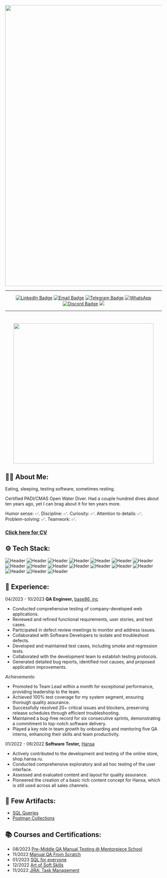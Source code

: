 <div id="header" align="center">
    <img src="https://i.imgur.com/CbFoKjy.png"/ width="900">
</div>
<hr>
<div id="badges" align="center">
  <a href="https://www.linkedin.com/in/khitryi/"><img src="https://img.shields.io/badge/LinkedIn-blue?style=for-the-badge&logo=linkedin&logoColor=white" alt="LinkedIn Badge"/></a>
  <a href="mailto:dima@khitryi.com"><img src="https://img.shields.io/badge/mail-red?style=for-the-badge&logo=gmail&logoColor=white" alt="Email Badge"/></a>
  <a href="https://t.me/dkhitryi"><img src="https://img.shields.io/badge/Telegram-blue?style=for-the-badge&logo=telegram&logoColor=white" alt="Telegram Badge"/></a>
  <a href="https://wa.me/+995598784035"><img src="https://img.shields.io/badge/WhatsApp-25D366?style=for-the-badge&logo=whatsapp&logoColor=white" alt="WhatsApp"/></a>
  <a href="https://discordapp.com/users/230252974511751168"><img src="https://img.shields.io/badge/Discord-7289DA?style=for-the-badge&logo=discord&logoColor=white" alt="Discord Badge"/></a>
  <a href="https://us05web.zoom.us/j/3175838014?pwd=aVBwZWdkdmt5UEhaTGIrWVRsc3NnUT09"><img src="https://img.shields.io/badge/Zoom-2D8CFF?style=for-the-badge&logo=zoom&logoColor=white"></a></br>
  <img src="https://komarev.com/ghpvc/?username=Padawoone&style=flat-square&color=blue" alt=""/>
</div>
<hr>
<h1 align="center">
  <img src="https://media.giphy.com/media/Nx0rz3jtxtEre/giphy.gif" width="450px"/>
</h1>

## :man_technologist: About Me:

Eating, sleeping, testing software, sometimes resting.

Certified PADI/CMAS Open Water Diver. Had a couple hundred dives about ten years ago, yet I can brag about it for ten years more.

Humor sense: ✅. Discipline: ✅. Curiosity: ✅. Attention to details: ✅. Problem-solving: ✅. Teamwork: ✅.

### <a href="https://drive.google.com/file/d/1L8T6qJx41WF2T_Faz9OOyoJJYXk1KDyD/view?usp=sharing">Click here for CV</a>

## ⚙️ Tech Stack:

![Header](https://img.shields.io/badge/Linux-FCC624?style=for-the-badge&logo=linux&logoColor=black)
![Header](https://img.shields.io/badge/MySQL-005C84?style=for-the-badge&logo=mysql&logoColor=white)
![Header](https://img.shields.io/badge/SQLite-07405E?style=for-the-badge&logo=sqlite&logoColor=white)
![Header](https://img.shields.io/badge/GraphQL-E10098?style=for-the-badge&logo=graphql&logoColor=white)
![Header](https://img.shields.io/badge/MongoDB-47A248?style=for-the-badge&logo=mongodb&logoColor=white)
![Header](https://img.shields.io/badge/Postman-FFFFFF?style=for-the-badge&logo=postman&logoColor=f76935)
![Header](https://img.shields.io/badge/Swagger-090909?style=for-the-badge&logo=swagger&logoColor=7ede2b)
![Header](https://img.shields.io/badge/HTML5-E34F26?style=for-the-badge&logo=html5&logoColor=white)
![Header](https://img.shields.io/badge/CSS3-1572B6?style=for-the-badge&logo=css3&logoColor=white)
![Header](https://img.shields.io/badge/Figma-F24E1E?style=for-the-badge&logo=figma&logoColor=white)
![Header](https://img.shields.io/badge/GitHub-100000?style=for-the-badge&logo=github&logoColor=white)
![Header](https://img.shields.io/badge/GIT-E44C30?style=for-the-badge&logo=git&logoColor=white)
![Header](https://img.shields.io/badge/BASH-4EAA25?style=for-the-badge&logo=gnubash&logoColor=white)
![Header](https://img.shields.io/badge/Jira-0052CC?style=for-the-badge&logo=Jira&logoColor=white)
![Header](https://img.shields.io/badge/clickup-7B68EE?style=for-the-badge&logo=clickup&logoColor=white)
![Header](https://img.shields.io/badge/Trello-0052CC?style=for-the-badge&logo=trello&logoColor=white)
![Header](https://img.shields.io/badge/WIreshark-1679A7?style=for-the-badge&logo=wireshark&logoColor=white)

## 💼 Experience:

04/2023 - 10/2023 **QA Engineer,** [base86, inc](http://www.base86.com)

- Conducted comprehensive testing of company-developed web applications.
- Reviewed and refined functional requirements, user stories, and test cases.
- Participated in defect review meetings to monitor and address issues.
- Collaborated with Software Developers to isolate and troubleshoot defects.
- Developed and maintained test cases, including smoke and regression tests.
- Collaborated with the development team to establish testing protocols.
- Generated detailed bug reports, identified root causes, and proposed application improvements.

_Achievements:_

- Promoted to Team Lead within a month for exceptional performance, providing leadership to the team.
- Achieved 100% test coverage for my system segment, ensuring thorough quality assurance.
- Successfully resolved 20+ critical issues and blockers, preserving release schedules through efficient troubleshooting.
- Maintained a bug-free record for six consecutive sprints, demonstrating a commitment to top-notch software delivery.
- Played a key role in team growth by onboarding and mentoring five QA interns, enhancing their skills and team productivity.

01/2022 - 06/2022 **Software Tester,** [Hansa](https://shop.hansa.ru/)

- Actively contributed to the development and testing of the online store, shop.hansa.ru.
- Conducted comprehensive exploratory and ad hoc testing of the user interface.
- Assessed and evaluated content and layout for quality assurance.
- Pioneered the creation of a basic rich content concept for Hansa, which is still used across all sales channels.

## 📄 Few Artifacts:

<!-- - [Checklists](https://drive.google.com/drive/folders/1xj7FeosfJ6nR-XAcxqx_0597gfUmcIDu?usp=sharing)
- [Test Cases](https://drive.google.com/drive/folders/1jlF1q2q_j2vwjhcGbeQOVtu-Euayt1E6?usp=sharing)
- [Bug Reports](https://drive.google.com/drive/folders/15kSg0k5o71SZkw0fNpu_zFPZPT90x5b5?usp=sharing)-->

- [SQL Queries](https://github.com/Padawoon/sql_queries/blob/main/queries_examples.md)
- [Postman Collections](https://github.com/Padawoon/postman_collections/tree/main)

## 📚 Courses and Certifications:

- 08/2023 [Pre-Middle QA Manual Testing @ Mentorpiece School](https://drive.google.com/file/d/17EBzwTpILWrQijN9R6HhkrU1CKBJkujf/view?usp=sharing)
- 11/2022 [Manual QA From Scratch](https://stepik.org/cert/1746469)
- 01/2023 [SQL for everyone](https://stepik.org/cert/1931838)
- 12/2022 [Art of Soft Skills](https://stepik.org/cert/1810397)
- 11/2022 [JIRA: Task Management](https://stepik.org/cert/1805912)

<!-- ## 🔥 My Stats:

[![GitHub Streak](http://github-readme-streak-stats.herokuapp.com?user=Padawoon&theme=dark&background=000000)](https://git.io/streak-stats)
-->

